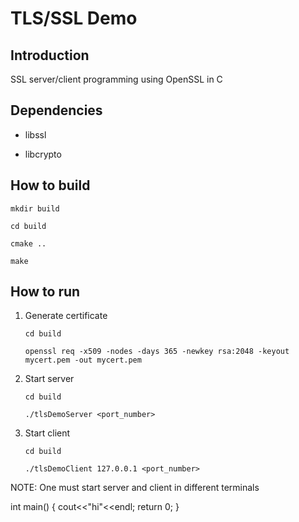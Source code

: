 # TLS/SSL Demo

## Introduction

SSL server/client programming using OpenSSL in C



## Dependencies

- libssl

- libcrypto

  

## How to build

`mkdir build`

`cd build`

`cmake ..`

`make`



## How to run

1. Generate certificate

   `cd build`  

   `openssl req -x509 -nodes -days 365 -newkey rsa:2048 -keyout mycert.pem -out mycert.pem`

2. Start server 

   `cd build`

   `./tlsDemoServer <port_number>`

3. Start client

    `cd build`

    `./tlsDemoClient 127.0.0.1 <port_number>`

NOTE: One must start server and client in different terminals

int main()
{
	cout<<"hi"<<endl;
	return 0;
}
